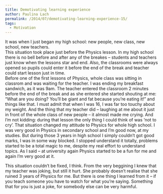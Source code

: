 ```yaml
---
title: Demotivating learning experience
author: Paulina Lach
permalink: /2014/07/demotivating-learning-experience-15/
tags:
  - Motivation
---
```

It was when I just began my high school: new people, new class, new school, new teachers.  
This situation took place just before the Physics lesson. In my high school there is no bell before and after any of the breakes &#8211; students and teachers just know when the lessons star and end. Also, the classrooms were always opened so pupils could enter it before the end of the break and teacher could start lesson just in time.  
Before one of the first lessons of Physics, whole class was sitting in classrom and was waiting for the teacher. I was ending my breakfast sandwich, as it was 9am. The teacher entered the classroom 2 minutes before the end of the break and as she entered she started shouting at me: &#8220;What are you doing? You&#8217;ll be giant and fat because you&#8217;re eating it!&#8221; and things like that. I must admit that when I was 16, I was far too touchy about my weight. And the thing that my teacher did &#8211; laughing at me about it just in front of the whole class of new people &#8211; it almost made me crying. And I&#8217;m not kidding: during that lesson the only thing I could think of was &#8216;not to cry&#8217;. That situation changed my attitude to Physics for whole high school. I was very good in Physics in secondary school and I&#8217;m good now, at my studies. But during those 3 years in high school I simply couldn&#8217;t got good marks, I was in some way blocked. I stopped understand it totally, problems started to be a total magic to me, despite my real effort to understand topics. As I said &#8211; at university again Physics started to be a fun for me and again I&#8217;m very good at it.

This situation couldn&#8217;t be fixed, I think. From the very beggining I knew that my teacher was joking, but still it hurt. She probably doesn&#8217;t realise that she ruined 3 years of Physics for me. But there is one thing I learned from it &#8211; if you teach someone you have to watch for what you&#8217;re saying. Something that for you is just a joke, for somebody else can be very harmful.
